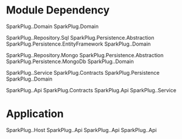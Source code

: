 
Module Dependency
=============================================

SparkPlug.<Module>.Domain
    SparkPlug.Domain
    
SparkPlug.<Module>.Repository.Sql
    SparkPlug.Persistence.Abstraction
    SparkPlug.Persistence.EntityFramework
    SparkPlug.<Module>.Domain

SparkPlug.<Module>.Repository.Mongo
    SparkPlug.Persistence.Abstraction
    SparkPlug.Persistence.MongoDb
    SparkPlug.<Module>.Domain

SparkPlug.<Module>.Service
    SparkPlug.Contracts
    SparkPlug.Persistence
    SparkPlug.<Module>.Domain

SparkPlug.<Module>.Api
    SparkPlug.Contracts
    SparkPlug.Api
    SparkPlug.<Module>.Service


Application
===============================================
SparkPlug.<ApplicationName>.Host
    SparkPlug.<Module-1>.Api
    SparkPlug.<Module-2>.Api
    SparkPlug.<Module-2>.Api